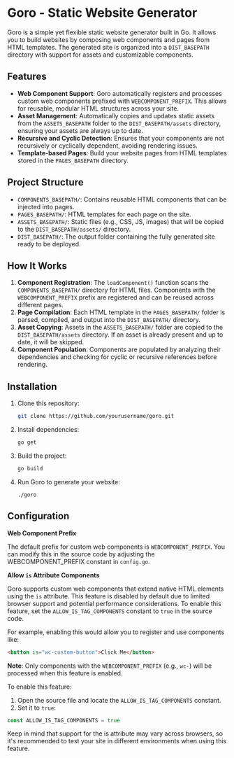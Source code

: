 # Goro - Static Website Generator

Goro is a simple yet flexible static website generator built in Go. It allows you to build websites by composing web components and pages from HTML templates. The generated site is organized into a `DIST_BASEPATH` directory with support for assets and customizable components.

## Features

- **Web Component Support**: Goro automatically registers and processes custom web components prefixed with `WEBCOMPONENT_PREFIX`. This allows for reusable, modular HTML structures across your site.
- **Asset Management**: Automatically copies and updates static assets from the `ASSETS_BASEPATH` folder to the `DIST_BASEPATH/assets` directory, ensuring your assets are always up to date.
- **Recursive and Cyclic Detection**: Ensures that your components are not recursively or cyclically dependent, avoiding rendering issues.
- **Template-based Pages**: Build your website pages from HTML templates stored in the `PAGES_BASEPATH` directory.

## Project Structure

- `COMPONENTS_BASEPATH/`: Contains reusable HTML components that can be injected into pages.
- `PAGES_BASEPATH/`: HTML templates for each page on the site.
- `ASSETS_BASEPATH/`: Static files (e.g., CSS, JS, images) that will be copied to the `DIST_BASEPATH/assets/` directory.
- `DIST_BASEPATH/`: The output folder containing the fully generated site ready to be deployed.

## How It Works

1. **Component Registration**: The `loadComponent()` function scans the `COMPONENTS_BASEPATH/` directory for HTML files. Components with the `WEBCOMPONENT_PREFIX` prefix are registered and can be reused across different pages.
2. **Page Compilation**: Each HTML template in the `PAGES_BASEPATH/` folder is parsed, compiled, and output into the `DIST_BASEPATH/` directory.
3. **Asset Copying**: Assets in the `ASSETS_BASEPATH/` folder are copied to the `DIST_BASEPATH/assets` directory. If an asset is already present and up to date, it will be skipped.
4. **Component Population**: Components are populated by analyzing their dependencies and checking for cyclic or recursive references before rendering.

## Installation

1. Clone this repository:
   ```bash
   git clone https://github.com/yourusername/goro.git
   ```
2. Install dependencies:
   ```bash
   go get
   ```
3. Build the project:
   ```bash
   go build
   ```
4. Run Goro to generate your website:
   ```
   ./goro
   ```

## Configuration

**Web Component Prefix**

The default prefix for custom web components is `WEBCOMPONENT_PREFIX`. You can modify this in the source code by adjusting the WEBCOMPONENT_PREFIX constant in `config.go`.

**Allow `is` Attribute Components**

Goro supports custom web components that extend native HTML elements using the `is` attribute. This feature is disabled by default due to limited browser support and potential performance considerations. To enable this feature, set the `ALLOW_IS_TAG_COMPONENTS` constant to `true` in the source code.

For example, enabling this would allow you to register and use components like:
```html
<button is="wc-custom-button">Click Me</button>
```

**Note**: Only components with the `WEBCOMPONENT_PREFIX` (e.g., `wc-`) will be processed when this feature is enabled.

To enable this feature:
1. Open the source file and locate the `ALLOW_IS_TAG_COMPONENTS` constant.
2. Set it to `true`:
```go
const ALLOW_IS_TAG_COMPONENTS = true
```

Keep in mind that support for the is attribute may vary across browsers, so it's recommended to test your site in different environments when using this feature.